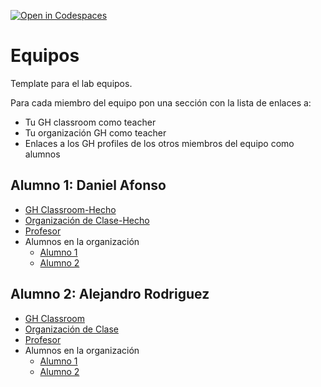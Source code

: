 [![Open in Codespaces](https://classroom.github.com/assets/launch-codespace-7f7980b617ed060a017424585567c406b6ee15c891e84e1186181d67ecf80aa0.svg)](https://classroom.github.com/open-in-codespaces?assignment_repo_id=12700294)
# Equipos

Template para el lab equipos.

Para cada miembro del equipo  pon una sección con la lista de enlaces a:

* Tu GH classroom como teacher
* Tu organización GH como teacher
* Enlaces a los GH profiles de los otros miembros del equipo como alumnos

## Alumno 1: Daniel Afonso

* [GH Classroom-Hecho](https://classroom.github.com/classrooms/149099772-ull-mfp-aet-2324-alu0100762341)
* [Organización de Clase-Hecho](https://github.com/ull-mfp-aet-2324-alu0100762341/ull-mfp-aet-2324-alu0100762341)
* [Profesor]()
* Alumnos en la organización
  * [Alumno 1]()
  * [Alumno 2]()

## Alumno 2: Alejandro Rodriguez

* [GH Classroom]()
* [Organización de Clase]()
* [Profesor]()
* Alumnos en la organización
  * [Alumno 1]()
  * [Alumno 2]()
